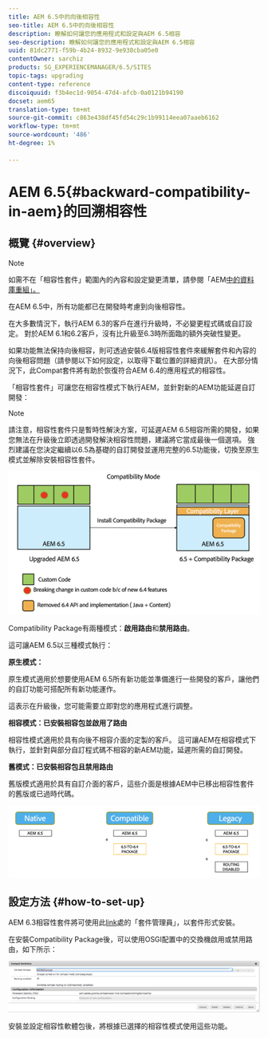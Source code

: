 ```yaml
---
title: AEM 6.5中的向後相容性
seo-title: AEM 6.5中的向後相容性
description: 瞭解如何讓您的應用程式和設定與AEM 6.5相容
seo-description: 瞭解如何讓您的應用程式和設定與AEM 6.5相容
uuid: 81dc2771-f59b-4b24-8932-9e938cba05e0
contentOwner: sarchiz
products: SG_EXPERIENCEMANAGER/6.5/SITES
topic-tags: upgrading
content-type: reference
discoiquuid: f3b4ec1d-9054-47d4-afcb-0a0121b94190
docset: aem65
translation-type: tm+mt
source-git-commit: c863e438df45fd54c29c1b99114eea07aaeb6162
workflow-type: tm+mt
source-wordcount: '486'
ht-degree: 1%

---
```



# AEM 6.5{#backward-compatibility-in-aem}的回溯相容性

## 概覽 {#overview}

>[!NOTE]
>
>如需不在「相容性套件」範圍內的內容和設定變更清單，請參閱「AEM[中的資料庫重組」。](/help/sites-deploying/repository-restructuring.md)

在AEM 6.5中，所有功能都已在開發時考慮到向後相容性。

在大多數情況下，執行AEM 6.3的客戶在進行升級時，不必變更程式碼或自訂設定。 對於AEM 6.1和6.2客戶，沒有比升級至6.3時所面臨的額外突破性變更。

如果功能無法保持向後相容，則可透過安裝6.4版相容性套件來緩解套件和內容的向後相容問題（請參閱以下如何設定，以取得下載位置的詳細資訊）。 在大部分情況下，此Compat套件將有助於恢復符合AEM 6.4的應用程式的相容性。

「相容性套件」可讓您在相容性模式下執行AEM，並針對新的AEM功能延遲自訂開發：

>[!NOTE]
>
>請注意，相容性套件只是暫時性解決方案，可延遲AEM 6.5相容所需的開發，如果您無法在升級後立即透過開發解決相容性問題，建議將它當成最後一個選項。 強烈建議在您決定繼續以6.5為基礎的自訂開發並運用完整的6.5功能後，切換至原生模式並解除安裝相容性套件。

![sase](assets/sase.png)

Compatibility Package有兩種模式：**啟用路由**&#x200B;和&#x200B;**禁用路由**。

這可讓AEM 6.5以三種模式執行：

**原生模式：**

原生模式適用於想要使用AEM 6.5所有新功能並準備進行一些開發的客戶，讓他們的自訂功能可搭配所有新功能運作。

這表示在升級後，您可能需要立即對您的應用程式進行調整。

**相容模式：已安裝相容包並啟用了路由**

相容性模式適用於具有向後不相容介面的定製的客戶。 這可讓AEM在相容模式下執行，並針對與部分自訂程式碼不相容的新AEM功能，延遲所需的自訂開發。

**舊模式：已安裝相容包且禁用路由**

舊版模式適用於具有自訂介面的客戶，這些介面是根據AEM中已移出相容性套件的舊版或已過時代碼。

![sapte](assets/sapte.png)

## 設定方法 {#how-to-set-up}

AEM 6.3相容性套件將可使用此[link](https://www.adobeaemcloud.com/content/marketplace/marketplaceProxy.html?packagePath=/content/companies/public/adobe/packages/cq640/compatpack/aem-compat-cq64-to-cq63)處的「套件管理員」，以套件形式安裝。

在安裝Compatibility Package後，可以使用OSGI配置中的交換機啟用或禁用路由，如下所示：

![screen_shot_2017-11-27at122421pm](assets/screen_shot_2017-11-27at122421pm.png)

安裝並設定相容性軟體包後，將根據已選擇的相容性模式使用這些功能。
